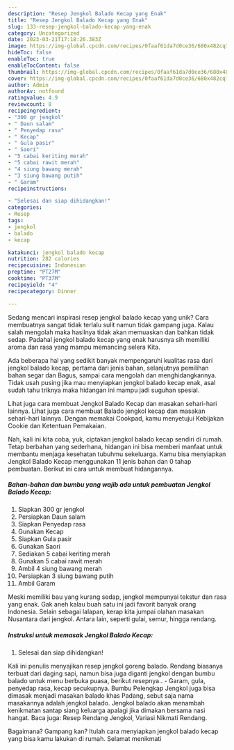```yaml
---
description: "Resep Jengkol Balado Kecap yang Enak"
title: "Resep Jengkol Balado Kecap yang Enak"
slug: 133-resep-jengkol-balado-kecap-yang-enak
category: Uncategorized
date: 2023-03-21T17:18:26.383Z
image: https://img-global.cpcdn.com/recipes/0faaf61da7d0ce36/680x482cq70/jengkol-balado-kecap-foto-resep-utama.jpg
hideToc: false
enableToc: true
enableTocContent: false
thumbnail: https://img-global.cpcdn.com/recipes/0faaf61da7d0ce36/680x482cq70/jengkol-balado-kecap-foto-resep-utama.jpg
cover: https://img-global.cpcdn.com/recipes/0faaf61da7d0ce36/680x482cq70/jengkol-balado-kecap-foto-resep-utama.jpg
author: Admin
authorAv: notfound
ratingvalue: 4.9
reviewcount: 8
recipeingredient:
- "300 gr jengkol"
- " Daun salam"
- " Penyedap rasa"
- " Kecap"
- " Gula pasir"
- " Saori"
- "5 cabai keriting merah"
- "5 cabai rawit merah"
- "4 siung bawang merah"
- "3 siung bawang putih"
- " Garam"
recipeinstructions:

- "Selesai dan siap dihidangkan!"
categories:
- Resep
tags:
- jengkol
- balado
- kecap

katakunci: jengkol balado kecap 
nutrition: 282 calories
recipecuisine: Indonesian
preptime: "PT27M"
cooktime: "PT37M"
recipeyield: "4"
recipecategory: Dinner

---
```





Sedang mencari inspirasi resep jengkol balado kecap yang unik? Cara membuatnya sangat tidak terlalu sulit namun tidak gampang juga. Kalau salah mengolah maka hasilnya tidak akan memuaskan dan bahkan tidak sedap. Padahal jengkol balado kecap yang enak harusnya sih memiliki aroma dan rasa yang mampu memancing selera Kita.





Ada beberapa hal yang sedikit banyak mempengaruhi kualitas rasa dari jengkol balado kecap, pertama dari jenis bahan, selanjutnya pemilihan bahan segar dan Bagus, sampai cara mengolah dan menghidangkannya. Tidak usah pusing jika mau menyiapkan jengkol balado kecap enak,      asal sudah tahu triknya maka hidangan ini mampu jadi suguhan spesial.














Lihat juga cara membuat Jengkol Balado Kecap dan masakan sehari-hari lainnya. Lihat juga cara membuat Balado jengkol kecap dan masakan sehari-hari lainnya. Dengan memakai Cookpad, kamu menyetujui Kebijakan Cookie dan Ketentuan Pemakaian.






Nah, kali ini kita coba, yuk, ciptakan jengkol balado kecap sendiri di rumah. Tetap berbahan yang sederhana, hidangan ini bisa memberi manfaat untuk membantu menjaga kesehatan tubuhmu sekeluarga. Kamu bisa menyiapkan Jengkol Balado Kecap menggunakan 11 jenis bahan dan 0 tahap pembuatan. Berikut ini cara untuk membuat hidangannya.

<!--inarticleads1-->

##### Bahan-bahan dan bumbu yang wajib ada untuk pembuatan Jengkol Balado Kecap:

1. Siapkan 300 gr jengkol
1. Persiapkan  Daun salam
1. Siapkan  Penyedap rasa
1. Gunakan  Kecap
1. Siapkan  Gula pasir
1. Gunakan  Saori
1. Sediakan 5 cabai keriting merah
1. Gunakan 5 cabai rawit merah
1. Ambil 4 siung bawang merah
1. Persiapkan 3 siung bawang putih
1. Ambil  Garam


Meski memiliki bau yang kurang sedap, jengkol mempunyai tekstur dan rasa yang enak. Gak aneh kalau buah satu ini jadi favorit banyak orang Indonesia. Selain sebagai lalapan, kerap kita jumpai olahan masakan Nusantara dari jengkol. Antara lain, seperti gulai, semur, hingga rendang. 

<!--inarticleads2-->

##### Instruksi untuk memasak Jengkol Balado Kecap:


1. Selesai dan siap dihidangkan!

Kali ini penulis menyajikan resep jengkol goreng balado. Rendang biasanya terbuat dari daging sapi, namun bisa juga diganti jengkol dengan bumbu balado untuk menu berbuka puasa, berikut resepnya.. - Garam, gula, penyedap rasa, kecap secukupnya. Bumbu Pelengkap Jengkol juga bisa dimasak menjadi masakan balado khas Padang, sebut saja nama masakannya adalah jengkol balado. Jengkol balado akan menambah kenikmatan santap siang keluarga apalagi jika dimakan bersama nasi hangat. Baca juga: Resep Rendang Jengkol, Variasi Nikmati Rendang. 

Bagaimana? Gampang kan? Itulah cara menyiapkan jengkol balado kecap yang bisa kamu lakukan di rumah. Selamat menikmati

